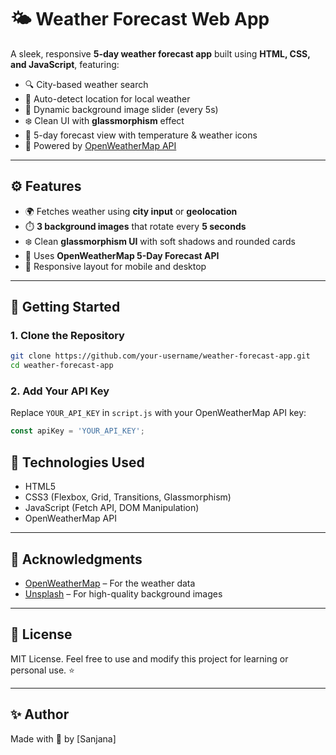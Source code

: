 
# 🌤️ Weather Forecast Web App

A sleek, responsive **5-day weather forecast app** built using **HTML, CSS, and JavaScript**, featuring:

- 🔍 City-based weather search  
- 📍 Auto-detect location for local weather  
- 🌅 Dynamic background image slider (every 5s)  
- ❄️ Clean UI with **glassmorphism** effect  
- 📆 5-day forecast view with temperature & weather icons  
- 📡 Powered by [OpenWeatherMap API](https://openweathermap.org/api)

---

## ⚙️ Features

- 🌍 Fetches weather using **city input** or **geolocation**
- ⏱️ **3 background images** that rotate every **5 seconds**
- ❄️ Clean **glassmorphism UI** with soft shadows and rounded cards
- 🔄 Uses **OpenWeatherMap 5-Day Forecast API**
- 📱 Responsive layout for mobile and desktop

---

## 🚀 Getting Started

### 1. Clone the Repository

```bash
git clone https://github.com/your-username/weather-forecast-app.git
cd weather-forecast-app
````

### 2. Add Your API Key

Replace `YOUR_API_KEY` in `script.js` with your OpenWeatherMap API key:

```javascript
const apiKey = 'YOUR_API_KEY';
```
## 🧠 Technologies Used

* HTML5
* CSS3 (Flexbox, Grid, Transitions, Glassmorphism)
* JavaScript (Fetch API, DOM Manipulation)
* OpenWeatherMap API

---

## 🙌 Acknowledgments

* [OpenWeatherMap](https://openweathermap.org/) – For the weather data
* [Unsplash](https://unsplash.com/) – For high-quality background images

---

## 📜 License

MIT License.
Feel free to use and modify this project for learning or personal use. ⭐

---

## ✨ Author

Made with 💙 by \[Sanjana]


